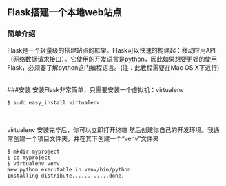 ## Flask搭建一个本地web站点

### 简单介绍
Flask是一个轻量级的搭建站点的框架。Flask可以快速的构建起：移动应用API（网络数据请求接口）。它使用的开发语言是python，因此如果想要更好的使用Flask，必须要了解python这门编程语言。(注：此教程需要在Mac OS X下进行)
<br>
<br>

###安装
安装Flask非常简单，只需要安装一个虚拟机：virtualenv
<br>
```
$ sudo easy_install virtualenv
```
<br>

virtualenv 安装完毕后，你可以立即打开终端 然后创建你自己的开发环境。我通常创建一个项目文件夹，并在其下创建一个“venv”文件夹
<br>
```
$ mkdir myproject
$ cd myproject
$ virtualenv venv
New python executable in venv/bin/python
Installing distribute............done.
```


